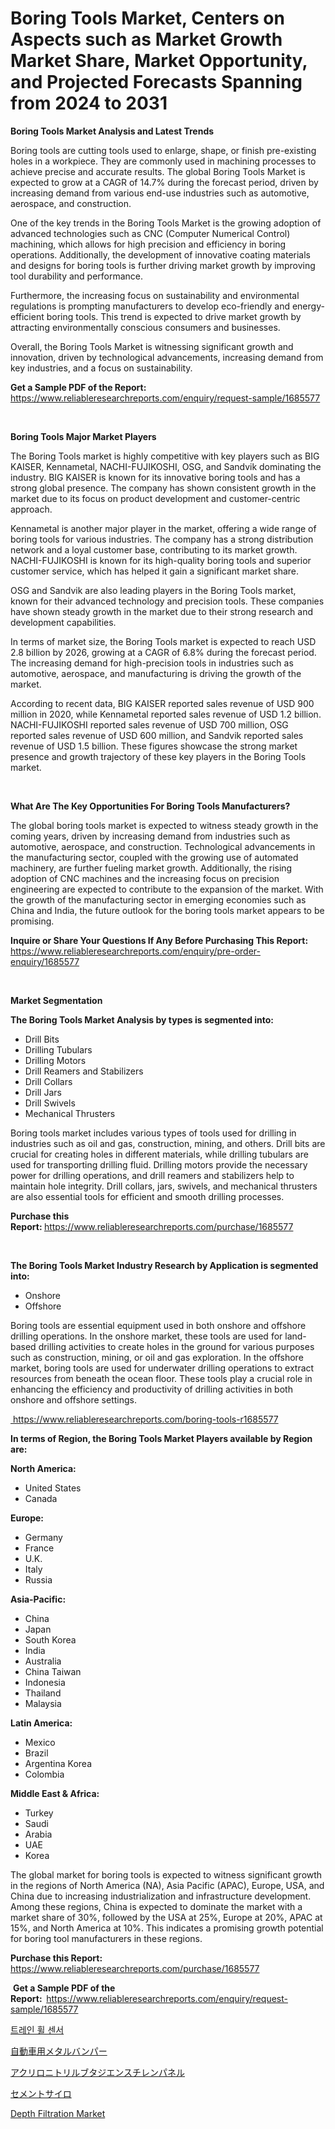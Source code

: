 <p><h1>Boring Tools Market, Centers on Aspects such as Market Growth Market Share, Market Opportunity, and Projected Forecasts Spanning from 2024 to 2031</h1></p><p><strong>Boring Tools Market Analysis and Latest Trends</strong></p>
<p><p>Boring tools are cutting tools used to enlarge, shape, or finish pre-existing holes in a workpiece. They are commonly used in machining processes to achieve precise and accurate results. The global Boring Tools Market is expected to grow at a CAGR of 14.7% during the forecast period, driven by increasing demand from various end-use industries such as automotive, aerospace, and construction.</p><p>One of the key trends in the Boring Tools Market is the growing adoption of advanced technologies such as CNC (Computer Numerical Control) machining, which allows for high precision and efficiency in boring operations. Additionally, the development of innovative coating materials and designs for boring tools is further driving market growth by improving tool durability and performance.</p><p>Furthermore, the increasing focus on sustainability and environmental regulations is prompting manufacturers to develop eco-friendly and energy-efficient boring tools. This trend is expected to drive market growth by attracting environmentally conscious consumers and businesses.</p><p>Overall, the Boring Tools Market is witnessing significant growth and innovation, driven by technological advancements, increasing demand from key industries, and a focus on sustainability.</p></p>
<p><strong>Get a Sample PDF of the Report:&nbsp;</strong> <a href="https://www.reliableresearchreports.com/enquiry/request-sample/1685577">https://www.reliableresearchreports.com/enquiry/request-sample/1685577</a></p>
<p>&nbsp;</p>
<p><strong>Boring Tools Major Market Players</strong></p>
<p><p>The Boring Tools market is highly competitive with key players such as BIG KAISER, Kennametal, NACHI-FUJIKOSHI, OSG, and Sandvik dominating the industry. BIG KAISER is known for its innovative boring tools and has a strong global presence. The company has shown consistent growth in the market due to its focus on product development and customer-centric approach.</p><p>Kennametal is another major player in the market, offering a wide range of boring tools for various industries. The company has a strong distribution network and a loyal customer base, contributing to its market growth. NACHI-FUJIKOSHI is known for its high-quality boring tools and superior customer service, which has helped it gain a significant market share.</p><p>OSG and Sandvik are also leading players in the Boring Tools market, known for their advanced technology and precision tools. These companies have shown steady growth in the market due to their strong research and development capabilities.</p><p>In terms of market size, the Boring Tools market is expected to reach USD 2.8 billion by 2026, growing at a CAGR of 6.8% during the forecast period. The increasing demand for high-precision tools in industries such as automotive, aerospace, and manufacturing is driving the growth of the market.</p><p>According to recent data, BIG KAISER reported sales revenue of USD 900 million in 2020, while Kennametal reported sales revenue of USD 1.2 billion. NACHI-FUJIKOSHI reported sales revenue of USD 700 million, OSG reported sales revenue of USD 600 million, and Sandvik reported sales revenue of USD 1.5 billion. These figures showcase the strong market presence and growth trajectory of these key players in the Boring Tools market.</p></p>
<p>&nbsp;</p>
<p><strong>What Are The Key Opportunities For Boring Tools Manufacturers?</strong></p>
<p><p>The global boring tools market is expected to witness steady growth in the coming years, driven by increasing demand from industries such as automotive, aerospace, and construction. Technological advancements in the manufacturing sector, coupled with the growing use of automated machinery, are further fueling market growth. Additionally, the rising adoption of CNC machines and the increasing focus on precision engineering are expected to contribute to the expansion of the market. With the growth of the manufacturing sector in emerging economies such as China and India, the future outlook for the boring tools market appears to be promising.</p></p>
<p><strong>Inquire or Share Your Questions If Any Before Purchasing This Report:</strong> <a href="https://www.reliableresearchreports.com/enquiry/pre-order-enquiry/1685577">https://www.reliableresearchreports.com/enquiry/pre-order-enquiry/1685577</a></p>
<p>&nbsp;</p>
<p><strong>Market Segmentation</strong></p>
<p><strong>The Boring Tools Market Analysis by types is segmented into:</strong></p>
<p><ul><li>Drill Bits</li><li>Drilling Tubulars</li><li>Drilling Motors</li><li>Drill Reamers and Stabilizers</li><li>Drill Collars</li><li>Drill Jars</li><li>Drill Swivels</li><li>Mechanical Thrusters</li></ul></p>
<p><p>Boring tools market includes various types of tools used for drilling in industries such as oil and gas, construction, mining, and others. Drill bits are crucial for creating holes in different materials, while drilling tubulars are used for transporting drilling fluid. Drilling motors provide the necessary power for drilling operations, and drill reamers and stabilizers help to maintain hole integrity. Drill collars, jars, swivels, and mechanical thrusters are also essential tools for efficient and smooth drilling processes.</p></p>
<p><strong>Purchase this Report:&nbsp;</strong><a href="https://www.reliableresearchreports.com/purchase/1685577">https://www.reliableresearchreports.com/purchase/1685577</a></p>
<p>&nbsp;</p>
<p><strong>The Boring Tools Market Industry Research by Application is segmented into:</strong></p>
<p><ul><li>Onshore</li><li>Offshore</li></ul></p>
<p><p>Boring tools are essential equipment used in both onshore and offshore drilling operations. In the onshore market, these tools are used for land-based drilling activities to create holes in the ground for various purposes such as construction, mining, or oil and gas exploration. In the offshore market, boring tools are used for underwater drilling operations to extract resources from beneath the ocean floor. These tools play a crucial role in enhancing the efficiency and productivity of drilling activities in both onshore and offshore settings.</p></p>
<p><a href="https://www.reliableresearchreports.com/boring-tools-r1685577">&nbsp;https://www.reliableresearchreports.com/boring-tools-r1685577</a></p>
<p><strong>In terms of Region, the Boring Tools Market Players available by Region are:</strong></p>
<p>
    <p> <strong> North America: </strong>
        <ul>
            <li>United States</li>
            <li>Canada</li>
        </ul>
        </p> 
    <p> <strong> Europe: </strong>
        <ul>
            <li>Germany</li>
            <li>France</li>
            <li>U.K.</li>
            <li>Italy</li>
            <li>Russia</li>
        </ul>
        </p> 
    <p> <strong> Asia-Pacific: </strong>
        <ul>
            <li>China</li>
            <li>Japan</li>
            <li>South Korea</li>
            <li>India</li>
            <li>Australia</li>
            <li>China Taiwan</li>
            <li>Indonesia</li>
            <li>Thailand</li>
            <li>Malaysia</li>
        </ul>
        </p> 
    <p> <strong> Latin America: </strong>
        <ul>
            <li>Mexico</li>
            <li>Brazil</li>
            <li>Argentina Korea</li>
            <li>Colombia</li>
        </ul>
        </p> 
    <p> <strong> Middle East & Africa: </strong>
        <ul>
            <li>Turkey</li>
            <li>Saudi</li>
            <li>Arabia</li>
            <li>UAE</li>
            <li>Korea</li>
        </ul>
    </p>
    </p>
<p><p>The global market for boring tools is expected to witness significant growth in the regions of North America (NA), Asia Pacific (APAC), Europe, USA, and China due to increasing industrialization and infrastructure development. Among these regions, China is expected to dominate the market with a market share of 30%, followed by the USA at 25%, Europe at 20%, APAC at 15%, and North America at 10%. This indicates a promising growth potential for boring tool manufacturers in these regions.</p></p>
<p><strong>Purchase this Report: </strong><a href="https://www.reliableresearchreports.com/purchase/1685577">https://www.reliableresearchreports.com/purchase/1685577</a></p>
<p>&nbsp;<strong>Get a Sample PDF of the Report:&nbsp;&nbsp;</strong><a href="https://www.reliableresearchreports.com/enquiry/request-sample/1685577">https://www.reliableresearchreports.com/enquiry/request-sample/1685577</a></p>
<p><strong></strong></p>
<p><p><a href="https://github.com/RonSpencer61/Market-Research-Report-List-1/blob/main/3355500169656.md">트레인 휠 센서</a></p><p><a href="https://github.com/NikitaBruen/Market-Research-Report-List-1/blob/main/6828869158154.md">自動車用メタルバンパー</a></p><p><a href="https://medium.com/@lilliandach1969/%E5%B0%86%E6%9D%A5%E3%81%AE%E4%B8%96%E7%95%8C%E8%A6%8F%E6%A8%A1%E3%81%AE%E3%82%A2%E3%82%AF%E3%83%AA%E3%83%AD%E3%83%8B%E3%83%88%E3%83%AA%E3%83%AB%E3%83%96%E3%82%BF%E3%82%B8%E3%82%A8%E3%83%B3%E3%82%B9%E3%83%81%E3%83%AC%E3%83%B3%E3%83%91%E3%83%8D%E3%83%AB%E5%B8%82%E5%A0%B4%E3%81%AE%E5%8B%95%E5%90%91-2024%E5%B9%B4%E3%81%8B%E3%82%892031%E5%B9%B4%E3%81%BE%E3%81%A7%E3%81%AE%E5%B8%82%E5%A0%B4%E3%81%AE%E6%B4%9E%E5%AF%9F%E3%81%A8%E5%88%86%E6%9E%90-104%E3%83%9A%E3%83%BC%E3%82%B8-0040a8c31d0b">アクリロニトリルブタジエンスチレンパネル</a></p><p><a href="https://github.com/mm14022023/Market-Research-Report-List-2/blob/main/2278193158153.md">セメントサイロ</a></p><p><a href="https://github.com/marloy8/Market-Research-Report-List-5/blob/main/depth-filtration-market.md">Depth Filtration Market</a></p></p>